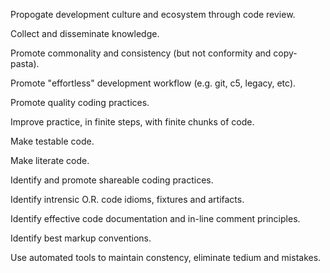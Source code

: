 Propogate development culture and ecosystem through code review.

Collect and disseminate knowledge.

Promote commonality and consistency (but not conformity and copy-pasta).

Promote "effortless" development workflow (e.g. git, c5, legacy, etc).

Promote quality coding practices.

Improve practice, in finite steps, with finite chunks of code.

Make testable code.

Make literate code.

Identify and promote shareable coding practices.

Identify intrensic O.R. code idioms, fixtures and artifacts.

Identify effective code documentation and in-line comment principles.

Identify best markup conventions.

Use automated tools to maintain constency, eliminate tedium and mistakes.
